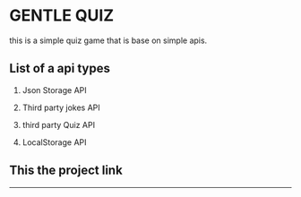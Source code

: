 # GENTLE QUIZ

this is a simple quiz game that is base on simple apis.

## List of a api types

1. Json Storage API

2. Third party jokes API

3. third party Quiz API

4. LocalStorage API

## This the project link

---
